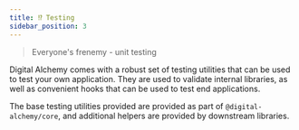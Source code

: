 ```yaml
---
title: ⁉️ Testing
sidebar_position: 3
---
```


> Everyone's frenemy - unit testing

Digital Alchemy comes with a robust set of testing utilities that can be used to test your own application.
They are used to validate internal libraries, as well as convenient hooks that can be used to test end applications.

The base testing utilities provided are provided as part of `@digital-alchemy/core`, and additional helpers are provided by downstream libraries.
